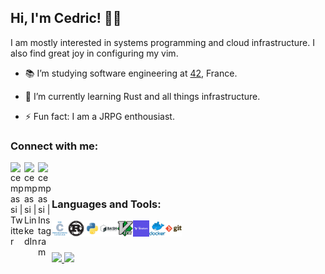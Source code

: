 ## Hi, I'm Cedric! 👋🏿

I am mostly interested in systems programming and cloud infrastructure. I also find great joy in configuring my vim.

- 📚 I’m studying software engineering at [42](https://www.42.fr/), France.

- 🌱 I’m currently learning Rust and all things infrastructure.

- ⚡ Fun fact: I am a JRPG enthousiast.

### Connect with me:

[<img align="left" alt="cempassi | Twitter" width="22px" src="https://cdn.jsdelivr.net/npm/simple-icons@v3/icons/twitter.svg" />][twitter]
[<img align="left" alt="cempassi | LinkedIn" width="22px" src="https://cdn.jsdelivr.net/npm/simple-icons@v3/icons/linkedin.svg" />][linkedin]
[<img align="left" alt="cempassi | Instagram" width="22px" src="https://cdn.jsdelivr.net/npm/simple-icons@v3/icons/instagram.svg" />][instagram]
<br/>
<br/>

### Languages and Tools:
<img align="left" alt="C" width="26px" src="https://raw.githubusercontent.com/github/explore/80688e429a7d4ef2fca1e82350fe8e3517d3494d/topics/c/c.png" />
<img align="left" alt="Rust" width="26px" src="https://raw.githubusercontent.com/github/explore/80688e429a7d4ef2fca1e82350fe8e3517d3494d/topics/rust/rust.png" />
<img align="left" alt="Python" width="26px" src="https://raw.githubusercontent.com/github/explore/80688e429a7d4ef2fca1e82350fe8e3517d3494d/topics/python/python.png" />
<img align="left" alt="Bash" width="26px" src="https://raw.githubusercontent.com/github/explore/80688e429a7d4ef2fca1e82350fe8e3517d3494d/topics/bash/bash.png" />
<img align="left" alt="Vim" width="26px" src="https://raw.githubusercontent.com/github/explore/80688e429a7d4ef2fca1e82350fe8e3517d3494d/topics/vim/vim.png" />
<img align="left" alt="Terraform" width="26px" src="https://raw.githubusercontent.com/github/explore/80688e429a7d4ef2fca1e82350fe8e3517d3494d/topics/terraform/terraform.png" />
<img align="left" alt="Docker" width="26px" src="https://raw.githubusercontent.com/github/explore/80688e429a7d4ef2fca1e82350fe8e3517d3494d/topics/docker/docker.png" />
<img align="left" alt="Git" width="26px" src="https://raw.githubusercontent.com/github/explore/80688e429a7d4ef2fca1e82350fe8e3517d3494d/topics/git/git.png" />

<br/>
<br/>
<br/>

<a href="https://github.com/cempassi">
  <img height="180em" src="https://github-readme-stats.cempassi.vercel.app/api?username=cempassi&theme=prussian&show_icons=true&count_private=true" />
  <img height="180em" src="https://github-readme-stats.cempassi.vercel.app/api/top-langs/?username=cempassi&theme=prussian&layout=compact&count_private=true" />
</a>



[ghubvious]: https://github.com/cempassi/ghubvious
[twitter]: https://twitter.com/cempassi
[twitter icon]: https://cdn.jsdelivr.net/npm/simple-icons@v3/icons/twitter.svg
[instagram]: https://instagram.com/cempassi
[linkedin]: https://linkedin.com/in/cempassi
